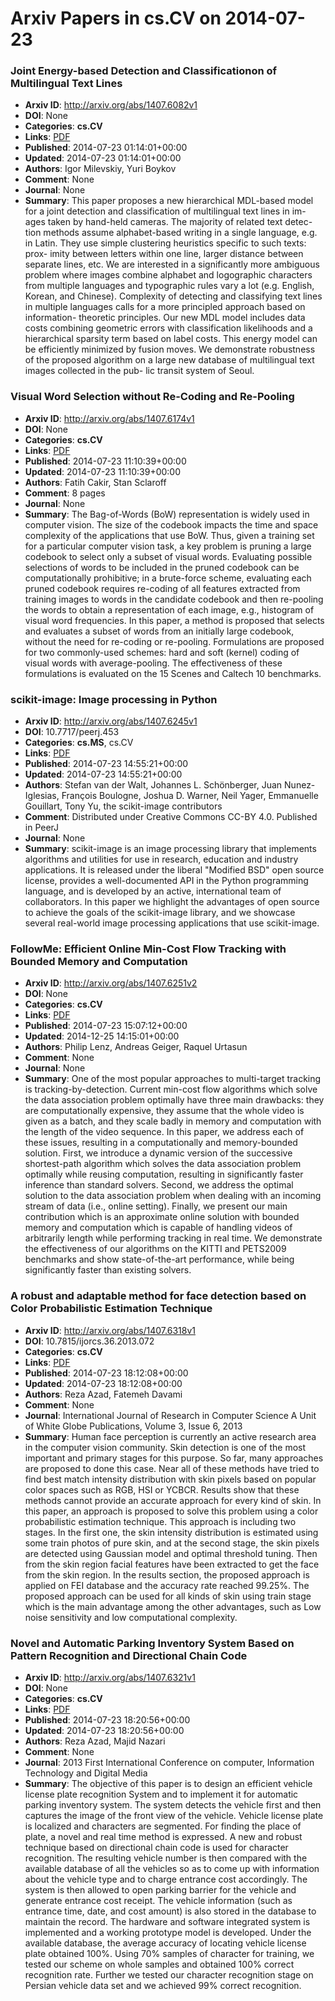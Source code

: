 # Arxiv Papers in cs.CV on 2014-07-23
### Joint Energy-based Detection and Classificationon of Multilingual Text Lines
- **Arxiv ID**: http://arxiv.org/abs/1407.6082v1
- **DOI**: None
- **Categories**: **cs.CV**
- **Links**: [PDF](http://arxiv.org/pdf/1407.6082v1)
- **Published**: 2014-07-23 01:14:01+00:00
- **Updated**: 2014-07-23 01:14:01+00:00
- **Authors**: Igor Milevskiy, Yuri Boykov
- **Comment**: None
- **Journal**: None
- **Summary**: This paper proposes a new hierarchical MDL-based model for a joint detection and classification of multilingual text lines in im- ages taken by hand-held cameras. The majority of related text detec- tion methods assume alphabet-based writing in a single language, e.g. in Latin. They use simple clustering heuristics specific to such texts: prox- imity between letters within one line, larger distance between separate lines, etc. We are interested in a significantly more ambiguous problem where images combine alphabet and logographic characters from multiple languages and typographic rules vary a lot (e.g. English, Korean, and Chinese). Complexity of detecting and classifying text lines in multiple languages calls for a more principled approach based on information- theoretic principles. Our new MDL model includes data costs combining geometric errors with classification likelihoods and a hierarchical sparsity term based on label costs. This energy model can be efficiently minimized by fusion moves. We demonstrate robustness of the proposed algorithm on a large new database of multilingual text images collected in the pub- lic transit system of Seoul.



### Visual Word Selection without Re-Coding and Re-Pooling
- **Arxiv ID**: http://arxiv.org/abs/1407.6174v1
- **DOI**: None
- **Categories**: **cs.CV**
- **Links**: [PDF](http://arxiv.org/pdf/1407.6174v1)
- **Published**: 2014-07-23 11:10:39+00:00
- **Updated**: 2014-07-23 11:10:39+00:00
- **Authors**: Fatih Cakir, Stan Sclaroff
- **Comment**: 8 pages
- **Journal**: None
- **Summary**: The Bag-of-Words (BoW) representation is widely used in computer vision. The size of the codebook impacts the time and space complexity of the applications that use BoW. Thus, given a training set for a particular computer vision task, a key problem is pruning a large codebook to select only a subset of visual words. Evaluating possible selections of words to be included in the pruned codebook can be computationally prohibitive; in a brute-force scheme, evaluating each pruned codebook requires re-coding of all features extracted from training images to words in the candidate codebook and then re-pooling the words to obtain a representation of each image, e.g., histogram of visual word frequencies. In this paper, a method is proposed that selects and evaluates a subset of words from an initially large codebook, without the need for re-coding or re-pooling. Formulations are proposed for two commonly-used schemes: hard and soft (kernel) coding of visual words with average-pooling. The effectiveness of these formulations is evaluated on the 15 Scenes and Caltech 10 benchmarks.



### scikit-image: Image processing in Python
- **Arxiv ID**: http://arxiv.org/abs/1407.6245v1
- **DOI**: 10.7717/peerj.453
- **Categories**: **cs.MS**, cs.CV
- **Links**: [PDF](http://arxiv.org/pdf/1407.6245v1)
- **Published**: 2014-07-23 14:55:21+00:00
- **Updated**: 2014-07-23 14:55:21+00:00
- **Authors**: Stefan van der Walt, Johannes L. Schönberger, Juan Nunez-Iglesias, François Boulogne, Joshua D. Warner, Neil Yager, Emmanuelle Gouillart, Tony Yu, the scikit-image contributors
- **Comment**: Distributed under Creative Commons CC-BY 4.0. Published in PeerJ
- **Journal**: None
- **Summary**: scikit-image is an image processing library that implements algorithms and utilities for use in research, education and industry applications. It is released under the liberal "Modified BSD" open source license, provides a well-documented API in the Python programming language, and is developed by an active, international team of collaborators. In this paper we highlight the advantages of open source to achieve the goals of the scikit-image library, and we showcase several real-world image processing applications that use scikit-image.



### FollowMe: Efficient Online Min-Cost Flow Tracking with Bounded Memory and Computation
- **Arxiv ID**: http://arxiv.org/abs/1407.6251v2
- **DOI**: None
- **Categories**: **cs.CV**
- **Links**: [PDF](http://arxiv.org/pdf/1407.6251v2)
- **Published**: 2014-07-23 15:07:12+00:00
- **Updated**: 2014-12-25 14:15:01+00:00
- **Authors**: Philip Lenz, Andreas Geiger, Raquel Urtasun
- **Comment**: None
- **Journal**: None
- **Summary**: One of the most popular approaches to multi-target tracking is tracking-by-detection. Current min-cost flow algorithms which solve the data association problem optimally have three main drawbacks: they are computationally expensive, they assume that the whole video is given as a batch, and they scale badly in memory and computation with the length of the video sequence. In this paper, we address each of these issues, resulting in a computationally and memory-bounded solution. First, we introduce a dynamic version of the successive shortest-path algorithm which solves the data association problem optimally while reusing computation, resulting in significantly faster inference than standard solvers. Second, we address the optimal solution to the data association problem when dealing with an incoming stream of data (i.e., online setting). Finally, we present our main contribution which is an approximate online solution with bounded memory and computation which is capable of handling videos of arbitrarily length while performing tracking in real time. We demonstrate the effectiveness of our algorithms on the KITTI and PETS2009 benchmarks and show state-of-the-art performance, while being significantly faster than existing solvers.



### A robust and adaptable method for face detection based on Color Probabilistic Estimation Technique
- **Arxiv ID**: http://arxiv.org/abs/1407.6318v1
- **DOI**: 10.7815/ijorcs.36.2013.072
- **Categories**: **cs.CV**
- **Links**: [PDF](http://arxiv.org/pdf/1407.6318v1)
- **Published**: 2014-07-23 18:12:08+00:00
- **Updated**: 2014-07-23 18:12:08+00:00
- **Authors**: Reza Azad, Fatemeh Davami
- **Comment**: None
- **Journal**: International Journal of Research in Computer Science A Unit of
  White Globe Publications, Volume 3, Issue 6, 2013
- **Summary**: Human face perception is currently an active research area in the computer vision community. Skin detection is one of the most important and primary stages for this purpose. So far, many approaches are proposed to done this case. Near all of these methods have tried to find best match intensity distribution with skin pixels based on popular color spaces such as RGB, HSI or YCBCR. Results show that these methods cannot provide an accurate approach for every kind of skin. In this paper, an approach is proposed to solve this problem using a color probabilistic estimation technique. This approach is including two stages. In the first one, the skin intensity distribution is estimated using some train photos of pure skin, and at the second stage, the skin pixels are detected using Gaussian model and optimal threshold tuning. Then from the skin region facial features have been extracted to get the face from the skin region. In the results section, the proposed approach is applied on FEI database and the accuracy rate reached 99.25%. The proposed approach can be used for all kinds of skin using train stage which is the main advantage among the other advantages, such as Low noise sensitivity and low computational complexity.



### Novel and Automatic Parking Inventory System Based on Pattern Recognition and Directional Chain Code
- **Arxiv ID**: http://arxiv.org/abs/1407.6321v1
- **DOI**: None
- **Categories**: **cs.CV**
- **Links**: [PDF](http://arxiv.org/pdf/1407.6321v1)
- **Published**: 2014-07-23 18:20:56+00:00
- **Updated**: 2014-07-23 18:20:56+00:00
- **Authors**: Reza Azad, Majid Nazari
- **Comment**: None
- **Journal**: 2013 First International Conference on computer, Information
  Technology and Digital Media
- **Summary**: The objective of this paper is to design an efficient vehicle license plate recognition System and to implement it for automatic parking inventory system. The system detects the vehicle first and then captures the image of the front view of the vehicle. Vehicle license plate is localized and characters are segmented. For finding the place of plate, a novel and real time method is expressed. A new and robust technique based on directional chain code is used for character recognition. The resulting vehicle number is then compared with the available database of all the vehicles so as to come up with information about the vehicle type and to charge entrance cost accordingly. The system is then allowed to open parking barrier for the vehicle and generate entrance cost receipt. The vehicle information (such as entrance time, date, and cost amount) is also stored in the database to maintain the record. The hardware and software integrated system is implemented and a working prototype model is developed. Under the available database, the average accuracy of locating vehicle license plate obtained 100%. Using 70% samples of character for training, we tested our scheme on whole samples and obtained 100% correct recognition rate. Further we tested our character recognition stage on Persian vehicle data set and we achieved 99% correct recognition.



